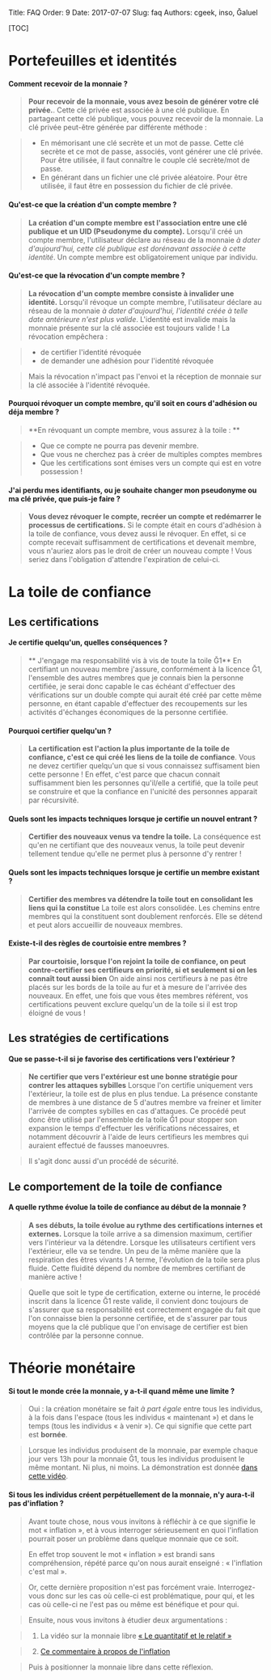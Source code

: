 Title: FAQ
Order: 9
Date: 2017-07-07
Slug: faq
Authors: cgeek, inso, Ğaluel

[TOC]

# Portefeuilles et identités

#### Comment recevoir de la monnaie ?

> **Pour recevoir de la monnaie, vous avez besoin de générer votre clé privée.**. Cette clé privée est associée à une clé publique. En partageant cette clé publique, vous pouvez recevoir de la monnaie. La clé privée peut-être générée par différente méthode :  

> - En mémorisant une clé secrète et un mot de passe. Cette clé secrète et ce mot de passe, associés, vont générer une clé privée. Pour être utilisée, il faut connaître le couple clé secrète/mot de passe.
> - En générant dans un fichier une clé privée aléatoire. Pour être utilisée, il faut être en possession du fichier de clé privée.

#### Qu'est-ce que la création d'un compte membre ?

> **La création d'un compte membre est l'association entre une clé publique et un UID (Pseudonyme du compte).**
Lorsqu'il créé un compte membre, l'utilisateur déclare au réseau de la monnaie *à dater d'aujourd'hui, cette clé publique est dorénavant associée à cette identité*. Un compte membre est obligatoirement unique par individu.

#### Qu'est-ce que la révocation d'un compte membre ?

> **La révocation d'un compte membre consiste à invalider une identité.**
Lorsqu'il révoque un compte membre, l'utilisateur déclare au réseau de la monnaie *à dater d'aujourd'hui, l'identité créée à telle date antérieure n'est plus valide*. L'identité est invalide mais la monnaie présente sur la clé associée est toujours valide ! La révocation empêchera :  

> - de certifier l'identité révoquée
> - de demander une adhésion pour l'identité révoquée  

> Mais la révocation n'impact pas l'envoi et la réception de monnaie sur la clé associée à l'identité révoquée.

#### Pourquoi révoquer un compte membre, qu'il soit en cours d'adhésion ou déja membre ?

> **En révoquant un compte membre, vous assurez à la toile : **

> - Que ce compte ne pourra pas devenir membre. 
> - Que vous ne cherchez pas à créer de multiples comptes membres
> - Que les certifications sont émises vers un compte qui est en votre possession !

#### J'ai perdu mes identifiants, ou je souhaite changer mon pseudonyme ou ma clé privée, que puis-je faire ?

> **Vous devez révoquer le compte, recréer un compte et redémarrer le processus de certifications.**
Si le compte était en cours d'adhésion à la toile de confiance, vous devez aussi le révoquer. En effet, si ce compte recevait suffisamment de certifications et devenait membre, vous n'auriez alors pas le droit de créer un nouveau compte ! Vous seriez dans l'obligation d'attendre l'expiration de celui-ci.


# La toile de confiance

## Les certifications 

#### Je certifie quelqu'un, quelles conséquences ?

>** J'engage ma responsabilité vis à vis de toute la toile Ğ1**
En certifiant un nouveau membre j'assure, conformément à la licence Ğ1, l'ensemble des autres membres que je connais bien la personne certifiée, je serai donc capable le cas échéant d'effectuer des vérifications sur un double compte qui aurait été créé par cette même personne, en étant capable d'effectuer des recoupements sur les activités d'échanges économiques de la personne certifiée.

#### Pourquoi certifier quelqu'un ?

> **La certification est l'action la plus importante de la toile de confiance, c'est ce qui créé les liens de la toile de confiance**. Vous ne devez certifier quelqu'un que si vous connaissez suffisament bien cette personne ! En effet, c'est parce que chacun connait suffisamment bien les personnes qu'il/elle a certifié, que la toile peut se construire et que la confiance en l'unicité des personnes apparait par récursivité.

#### Quels sont les impacts techniques lorsque je certifie un nouvel entrant ?

> **Certifier des nouveaux venus va tendre la toile.**
La conséquence est qu'en ne certifiant que des nouveaux venus, la toile peut devenir tellement tendue qu'elle ne permet plus à personne d'y rentrer !

#### Quels sont les impacts techniques lorsque je certifie un membre existant ?

> **Certifier des membres va détendre la toile tout en consolidant les liens qui la constitue**
La toile est alors consolidée. Les chemins entre membres qui la constituent sont doublement renforcés. Elle se détend et peut alors accueillir de nouveaux membres.

#### Existe-t-il des règles de courtoisie entre membres ?

> **Par courtoisie, lorsque l'on rejoint la toile de confiance, on peut contre-certifier ses certifieurs en priorité, si et seulement si on les connaît tout aussi bien**
On aide ainsi nos certifieurs à ne pas être placés sur les bords de la toile au fur et à mesure de l'arrivée des nouveaux. En effet, une fois que vous êtes membres référent, vos certifications peuvent exclure quelqu'un de la toile si il est trop éloigné de vous !

## Les stratégies de certifications

#### Que se passe-t-il si je favorise des certifications vers l'extérieur ?

> **Ne certifier que vers l'extérieur est une bonne stratégie pour contrer les attaques sybilles**
Lorsque l'on certifie uniquement vers l'extérieur, la toile est de plus en plus tendue. La présence constante de membres à une distance de 5 d'autres membre va freiner et limiter l'arrivée de comptes sybilles en cas d'attaques. Ce procédé peut donc être utilisé par l'ensemble de la toile Ğ1 pour stopper son expansion le temps d'effectuer les vérifications nécessaires, et notamment découvrir à l'aide de leurs certifieurs les membres qui auraient effectué de fausses manoeuvres.

> Il s'agit donc aussi d'un procédé de sécurité.

## Le comportement de la toile de confiance

#### A quelle rythme évolue la toile de confiance au début de la monnaie ?

> **A ses débuts, la toile évolue au rythme des certifications internes et externes.**
Lorsque la toile arrive a sa dimension maximum, certifier vers l'intérieur va la détendre. Lorsque les utilisateurs certifient vers l'extérieur, elle va se tendre. Un peu de la même manière que la respiration des êtres vivants ! A terme, l'évolution de la toile sera plus fluide. Cette fluidité dépend du nombre de membres certifiant de manière active ! 

> Quelle que soit le type de certification, externe ou interne, le procédé inscrit dans la licence Ğ1 reste valide, il convient donc toujours de s'assurer que sa responsabilité est correctement engagée du fait que l'on connaisse bien la personne certifiée, et de s'assurer par tous moyens que la clé publique que l'on envisage de certifier est bien contrôlée par la personne connue.

# Théorie monétaire

#### Si tout le monde crée la monnaie, y a-t-il quand même une limite ?

> Oui : la création monétaire se fait *à part égale* entre tous les individus, à la fois dans l'espace (tous les individus « maintenant ») et dans le temps (tous les individus « à venir »). Ce qui signifie que cette part est **bornée**.

> Lorsque les individus produisent de la monnaie, par exemple chaque jour vers 13h pour la monnaie Ğ1, tous les individus produisent le même montant. Ni plus, ni moins. La démonstration est donnée [dans cette vidéo](https://www.youtube.com/watch?v=0d0EKlD7q9w).

#### Si tous les individus créent perpétuellement de la monnaie, n'y aura-t-il pas d'inflation ?

> Avant toute chose, nous vous invitons à réfléchir à ce que signifie le mot « inflation », et à vous interroger sérieusement en quoi l'inflation pourrait poser un problème dans quelque monnaie que ce soit.

> En effet trop souvent le mot « inflation » est brandi sans compréhension, répété parce qu'on nous aurait enseigné : « l'inflation c'est mal ».

> Or, cette dernière proposition n'est pas forcément vraie. Interrogez-vous donc sur les cas où celle-ci est problématique, pour qui, et les cas où celle-ci ne l'est pas ou même est bénéfique et pour qui.

> Ensuite, nous vous invitons à étudier deux argumentations : 

> 1. La vidéo sur la monnaie libre [« Le quantitatif et le relatif »](https://www.youtube.com/watch?v=na4ZtiSECog)

> 2. [Ce commentaire à propos de l'inflation](https://forum.duniter.org/t/flyer-monnaie-libre/2901/2)

> Puis à positionner la monnaie libre dans cette réflexion.

